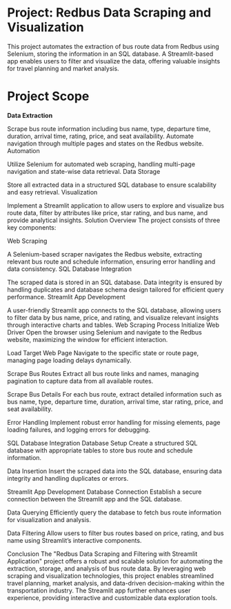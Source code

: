 # Project: Redbus Data Scraping and Visualization
This project automates the extraction of bus route data from Redbus using Selenium, storing the information in an SQL database. A Streamlit-based app enables users to filter and visualize the data, offering valuable insights for travel planning and market analysis.

# Project Scope
**Data Extraction**

Scrape bus route information including bus name, type, departure time, duration, arrival time, rating, price, and seat availability.
Automate navigation through multiple pages and states on the Redbus website.
Automation

Utilize Selenium for automated web scraping, handling multi-page navigation and state-wise data retrieval.
Data Storage

Store all extracted data in a structured SQL database to ensure scalability and easy retrieval.
Visualization

Implement a Streamlit application to allow users to explore and visualize bus route data, filter by attributes like price, star rating, and bus name, and provide analytical insights.
Solution Overview
The project consists of three key components:

Web Scraping

A Selenium-based scraper navigates the Redbus website, extracting relevant bus route and schedule information, ensuring error handling and data consistency.
SQL Database Integration

The scraped data is stored in an SQL database. Data integrity is ensured by handling duplicates and database schema design tailored for efficient query performance.
Streamlit App Development

A user-friendly Streamlit app connects to the SQL database, allowing users to filter data by bus name, price, and rating, and visualize relevant insights through interactive charts and tables.
Web Scraping Process
Initialize Web Driver
Open the browser using Selenium and navigate to the Redbus website, maximizing the window for efficient interaction.

Load Target Web Page
Navigate to the specific state or route page, managing page loading delays dynamically.

Scrape Bus Routes
Extract all bus route links and names, managing pagination to capture data from all available routes.

Scrape Bus Details
For each bus route, extract detailed information such as bus name, type, departure time, duration, arrival time, star rating, price, and seat availability.

Error Handling
Implement robust error handling for missing elements, page loading failures, and logging errors for debugging.

SQL Database Integration
Database Setup
Create a structured SQL database with appropriate tables to store bus route and schedule information.

Data Insertion
Insert the scraped data into the SQL database, ensuring data integrity and handling duplicates or errors.

Streamlit App Development
Database Connection
Establish a secure connection between the Streamlit app and the SQL database.

Data Querying
Efficiently query the database to fetch bus route information for visualization and analysis.

Data Filtering
Allow users to filter bus routes based on price, rating, and bus name using Streamlit’s interactive components.

Conclusion
The "Redbus Data Scraping and Filtering with Streamlit Application" project offers a robust and scalable solution for automating the extraction, storage, and analysis of bus route data. By leveraging web scraping and visualization technologies, this project enables streamlined travel planning, market analysis, and data-driven decision-making within the transportation industry. The Streamlit app further enhances user experience, providing interactive and customizable data exploration tools.
